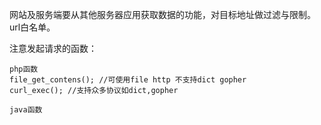 网站及服务端要从其他服务器应用获取数据的功能，对目标地址做过滤与限制。
url白名单。

注意发起请求的函数：
```
php函数
file_get_contens(); //可使用file http 不支持dict gopher
curl_exec(); //支持众多协议如dict,gopher
```
```
java函数

```